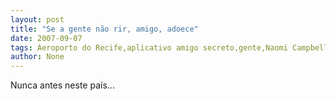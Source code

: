 ```yaml
---
layout: post
title: "Se a gente não rir, amigo, adoece"
date: 2007-09-07
tags: Aeroporto do Recife,aplicativo amigo secreto,gente,Naomi Campbell
author: None
---
```

Nunca antes neste pa&iacute;s... 